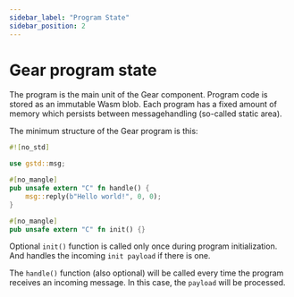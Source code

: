 ```yaml
---
sidebar_label: "Program State"
sidebar_position: 2
---
```


# Gear program state

The program is the main unit of the Gear component. Program code is stored as an immutable Wasm blob. Each program has a fixed amount of memory which persists between messagehandling (so-called static area).

The minimum structure of the Gear program is this:

```rust
#![no_std]

use gstd::msg;

#[no_mangle]
pub unsafe extern "C" fn handle() {
    msg::reply(b"Hello world!", 0, 0);
}

#[no_mangle]
pub unsafe extern "C" fn init() {}

```

Optional `init()` function is called only once during program initialization. And handles the incoming `init payload` if there is one.

The `handle()` function (also optional) will be called every time the program receives an incoming message. In this case, the `payload` will be processed.
